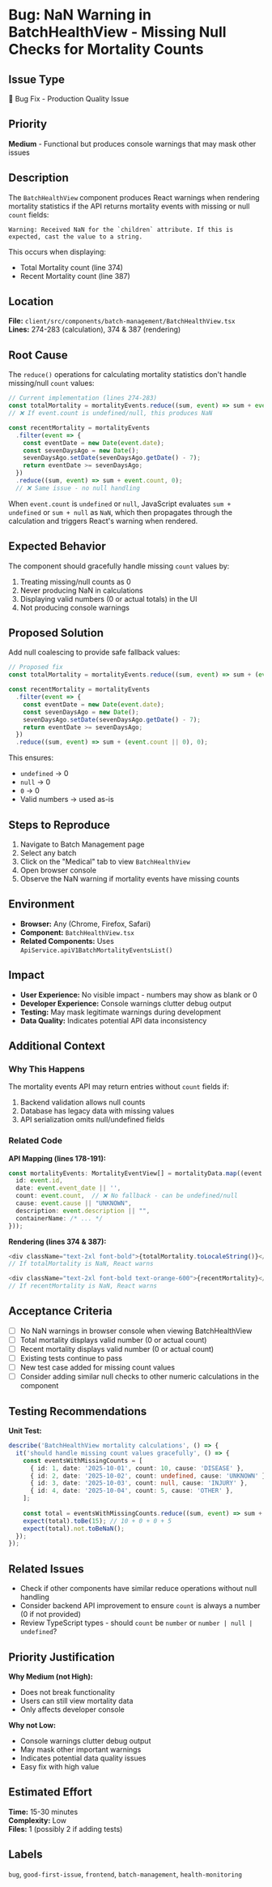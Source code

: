 # Bug: NaN Warning in BatchHealthView - Missing Null Checks for Mortality Counts

## Issue Type
🐛 Bug Fix - Production Quality Issue

## Priority
**Medium** - Functional but produces console warnings that may mask other issues

## Description

The `BatchHealthView` component produces React warnings when rendering mortality statistics if the API returns mortality events with missing or null `count` fields:

```
Warning: Received NaN for the `children` attribute. If this is expected, cast the value to a string.
```

This occurs when displaying:
- Total Mortality count (line 374)
- Recent Mortality count (line 387)

## Location

**File:** `client/src/components/batch-management/BatchHealthView.tsx`  
**Lines:** 274-283 (calculation), 374 & 387 (rendering)

## Root Cause

The `reduce()` operations for calculating mortality statistics don't handle missing/null `count` values:

```typescript
// Current implementation (lines 274-283)
const totalMortality = mortalityEvents.reduce((sum, event) => sum + event.count, 0);
// ❌ If event.count is undefined/null, this produces NaN

const recentMortality = mortalityEvents
  .filter(event => {
    const eventDate = new Date(event.date);
    const sevenDaysAgo = new Date();
    sevenDaysAgo.setDate(sevenDaysAgo.getDate() - 7);
    return eventDate >= sevenDaysAgo;
  })
  .reduce((sum, event) => sum + event.count, 0);
  // ❌ Same issue - no null handling
```

When `event.count` is `undefined` or `null`, JavaScript evaluates `sum + undefined` or `sum + null` as `NaN`, which then propagates through the calculation and triggers React's warning when rendered.

## Expected Behavior

The component should gracefully handle missing `count` values by:
1. Treating missing/null counts as 0
2. Never producing NaN in calculations
3. Displaying valid numbers (0 or actual totals) in the UI
4. Not producing console warnings

## Proposed Solution

Add null coalescing to provide safe fallback values:

```typescript
// Proposed fix
const totalMortality = mortalityEvents.reduce((sum, event) => sum + (event.count || 0), 0);

const recentMortality = mortalityEvents
  .filter(event => {
    const eventDate = new Date(event.date);
    const sevenDaysAgo = new Date();
    sevenDaysAgo.setDate(sevenDaysAgo.getDate() - 7);
    return eventDate >= sevenDaysAgo;
  })
  .reduce((sum, event) => sum + (event.count || 0), 0);
```

This ensures:
- `undefined` → 0
- `null` → 0  
- `0` → 0
- Valid numbers → used as-is

## Steps to Reproduce

1. Navigate to Batch Management page
2. Select any batch
3. Click on the "Medical" tab to view `BatchHealthView`
4. Open browser console
5. Observe the NaN warning if mortality events have missing counts

## Environment

- **Browser:** Any (Chrome, Firefox, Safari)
- **Component:** `BatchHealthView.tsx`
- **Related Components:** Uses `ApiService.apiV1BatchMortalityEventsList()`

## Impact

- **User Experience:** No visible impact - numbers may show as blank or 0
- **Developer Experience:** Console warnings clutter debug output
- **Testing:** May mask legitimate warnings during development
- **Data Quality:** Indicates potential API data inconsistency

## Additional Context

### Why This Happens

The mortality events API may return entries without `count` fields if:
1. Backend validation allows null counts
2. Database has legacy data with missing values
3. API serialization omits null/undefined fields

### Related Code

**API Mapping (lines 178-191):**
```typescript
const mortalityEvents: MortalityEventView[] = mortalityData.map((event: any) => ({
  id: event.id,
  date: event.event_date || '',
  count: event.count,  // ❌ No fallback - can be undefined/null
  cause: event.cause || "UNKNOWN",
  description: event.description || "",
  containerName: /* ... */
}));
```

**Rendering (lines 374 & 387):**
```typescript
<div className="text-2xl font-bold">{totalMortality.toLocaleString()}</div>
// If totalMortality is NaN, React warns

<div className="text-2xl font-bold text-orange-600">{recentMortality}</div>
// If recentMortality is NaN, React warns
```

## Acceptance Criteria

- [ ] No NaN warnings in browser console when viewing BatchHealthView
- [ ] Total mortality displays valid number (0 or actual count)
- [ ] Recent mortality displays valid number (0 or actual count)
- [ ] Existing tests continue to pass
- [ ] New test case added for missing count values
- [ ] Consider adding similar null checks to other numeric calculations in the component

## Testing Recommendations

**Unit Test:**
```typescript
describe('BatchHealthView mortality calculations', () => {
  it('should handle missing count values gracefully', () => {
    const eventsWithMissingCounts = [
      { id: 1, date: '2025-10-01', count: 10, cause: 'DISEASE' },
      { id: 2, date: '2025-10-02', count: undefined, cause: 'UNKNOWN' },
      { id: 3, date: '2025-10-03', count: null, cause: 'INJURY' },
      { id: 4, date: '2025-10-04', count: 5, cause: 'OTHER' },
    ];
    
    const total = eventsWithMissingCounts.reduce((sum, event) => sum + (event.count || 0), 0);
    expect(total).toBe(15); // 10 + 0 + 0 + 5
    expect(total).not.toBeNaN();
  });
});
```

## Related Issues

- Check if other components have similar reduce operations without null handling
- Consider backend API improvement to ensure `count` is always a number (0 if not provided)
- Review TypeScript types - should `count` be `number` or `number | null | undefined`?

## Priority Justification

**Why Medium (not High):**
- Does not break functionality
- Users can still view mortality data
- Only affects developer console

**Why not Low:**
- Console warnings clutter debug output
- May mask other important warnings
- Indicates potential data quality issues
- Easy fix with high value

## Estimated Effort

**Time:** 15-30 minutes  
**Complexity:** Low  
**Files:** 1 (possibly 2 if adding tests)

## Labels

`bug`, `good-first-issue`, `frontend`, `batch-management`, `health-monitoring`

